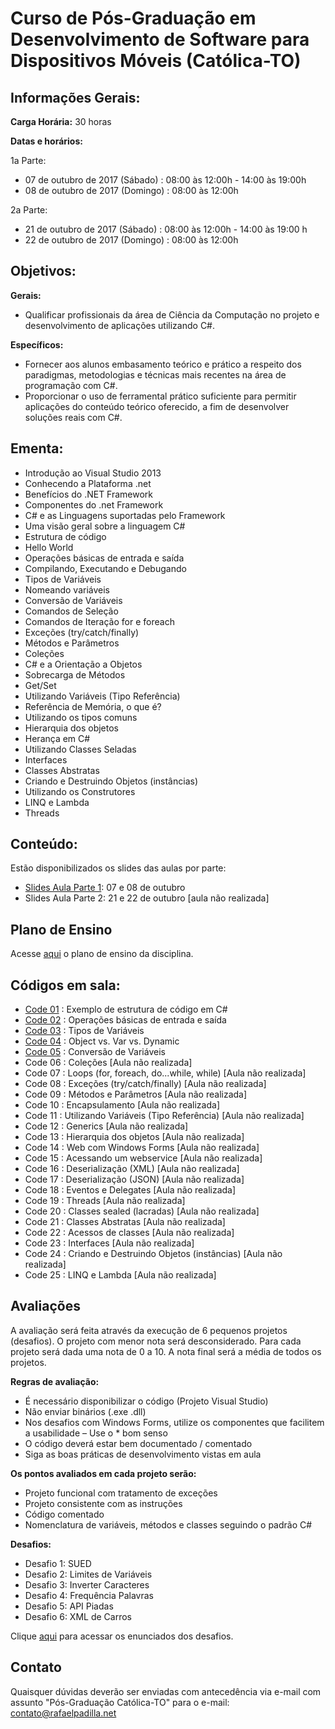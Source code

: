 # Curso de Pós-Graduação em **Desenvolvimento de Software para Dispositivos Móveis** (Católica-TO)

## Informações Gerais:

**Carga Horária:** 30 horas

**Datas e horários:** 

1a Parte:
* 07 de outubro de 2017 (Sábado)  : 08:00 às 12:00h - 14:00 às 19:00h
* 08 de outubro de 2017 (Domingo) : 08:00 às 12:00h

2a Parte:
* 21 de outubro de 2017 (Sábado)  : 08:00 às 12:00h - 14:00 às 19:00 h
* 22 de outubro de 2017 (Domingo) : 08:00 às 12:00h

## Objetivos:

**Gerais:**
* Qualificar profissionais da área de Ciência da Computação no projeto e desenvolvimento de aplicações utilizando C#.

**Específicos:**
* Fornecer aos alunos embasamento teórico e prático a respeito dos paradigmas, metodologias e técnicas mais recentes na área de programação com C#.
* Proporcionar o uso de ferramental prático suficiente para permitir aplicações do conteúdo teórico oferecido, a fim de desenvolver soluções reais com C#.

## Ementa:

* Introdução ao Visual Studio 2013
* Conhecendo a Plataforma .net
* Benefícios do .NET Framework 
* Componentes do .net Framework
* C# e as Linguagens suportadas pelo Framework
* Uma visão geral sobre a linguagem C#
* Estrutura de código
* Hello World
* Operações básicas de entrada e saída
* Compilando, Executando e Debugando
* Tipos de Variáveis
* Nomeando variáveis
* Conversão de Variáveis
* Comandos de Seleção
* Comandos de Iteração for e foreach
* Exceções (try/catch/finally)
* Métodos e Parâmetros
* Coleções
* C# e a Orientação a Objetos
* Sobrecarga de Métodos
* Get/Set
* Utilizando Variáveis (Tipo Referência)
* Referência de Memória, o que é?
* Utilizando os tipos comuns
* Hierarquia dos objetos
* Herança em C#
* Utilizando Classes Seladas
* Interfaces
* Classes Abstratas
* Criando e Destruindo Objetos (instâncias)
* Utilizando os Construtores
* LINQ e Lambda
* Threads

## Conteúdo: 

Estão disponibilizados os slides das aulas por parte:

* [Slides Aula Parte 1](https://github.com/rafaelpadilla/Pos-Palmas/blob/master/Docs/Aula_V2%20-%20Parte%201.pdf): 07 e 08 de outubro
* Slides Aula Parte 2: 21 e 22 de outubro [aula não realizada]


## Plano de Ensino

Acesse [aqui](https://github.com/rafaelpadilla/Pos-Palmas/blob/master/Docs/PLANO%20DE%20ENSINO%20-%20C%23.pdf) o plano de ensino da disciplina.
				  
## Códigos em sala:

* [Code 01](https://github.com/rafaelpadilla/Pos-Palmas/tree/master/Codes/Code%2001)  : Exemplo de estrutura de código em C#
* [Code 02](https://github.com/rafaelpadilla/Pos-Palmas/tree/master/Codes/Code%2002)  : Operações básicas de entrada e saída
* [Code 03](https://github.com/rafaelpadilla/Pos-Palmas/tree/master/Codes/Code%2003)  : Tipos de Variáveis
* [Code 04](https://github.com/rafaelpadilla/Pos-Palmas/tree/master/Codes/Code%2004)  : Object vs. Var vs. Dynamic
* [Code 05](https://github.com/rafaelpadilla/Pos-Palmas/tree/master/Codes/Code%2005)  : Conversão de Variáveis
* Code 06  : Coleções [Aula não realizada]
* Code 07  : Loops (for, foreach, do...while, while) [Aula não realizada]
* Code 08  : Exceções (try/catch/finally) [Aula não realizada]
* Code 09  : Métodos e Parâmetros [Aula não realizada]
* Code 10  : Encapsulamento [Aula não realizada]
* Code 11  : Utilizando Variáveis (Tipo Referência) [Aula não realizada]
* Code 12  : Generics [Aula não realizada]
* Code 13  : Hierarquia dos objetos [Aula não realizada]
* Code 14  : Web com Windows Forms [Aula não realizada]
* Code 15  : Acessando um webservice [Aula não realizada]
* Code 16  : Deserialização (XML) [Aula não realizada]
* Code 17  : Deserialização (JSON) [Aula não realizada]
* Code 18  : Eventos e Delegates [Aula não realizada]
* Code 19  : Threads [Aula não realizada]
* Code 20  : Classes sealed (lacradas) [Aula não realizada]
* Code 21  : Classes Abstratas [Aula não realizada]
* Code 22  : Acessos de classes [Aula não realizada]
* Code 23  : Interfaces [Aula não realizada]
* Code 24  : Criando e Destruindo Objetos (instâncias) [Aula não realizada]
* Code 25  : LINQ e Lambda [Aula não realizada]

## Avaliações

A avaliação  será feita através da execução de 6 pequenos projetos (desafios). O projeto com menor nota será desconsiderado. Para cada projeto será dada uma nota de 0 a 10. A nota final será a média de todos os projetos.

**Regras de avaliação:**
* É necessário disponibilizar o código (Projeto Visual Studio)
* Não enviar binários (.exe .dll)
* Nos desafios com Windows Forms, utilize os componentes que facilitem a usabilidade – Use o * bom senso
* O código deverá estar bem documentado / comentado
* Siga as boas práticas de desenvolvimento vistas em aula

**Os pontos avaliados em cada projeto serão:**
* Projeto funcional com tratamento de exceções
* Projeto consistente com as instruções
* Código comentado
* Nomenclatura de variáveis, métodos e classes seguindo o padrão C#

**Desafios:**
* Desafio 1: SUED
* Desafio 2: Limites de Variáveis
* Desafio 3: Inverter Caracteres
* Desafio 4: Frequência Palavras
* Desafio 5: API Piadas
* Desafio 6: XML de Carros

Clique [aqui](https://github.com/rafaelpadilla/Pos-Palmas/blob/master/Docs/Desafios.pdf) para acessar os enunciados dos desafios.

## Contato

Quaisquer dúvidas deverão ser enviadas com antecedência via e-mail com assunto "Pós-Graduação Católica-TO" para o e-mail: contato@rafaelpadilla.net 

